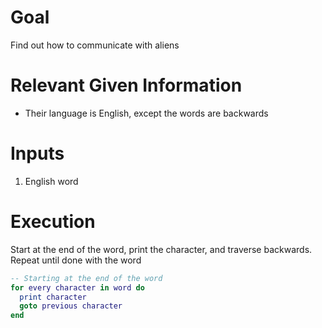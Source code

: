 # Goal
Find out how to communicate with aliens

# Relevant Given Information
- Their language is English, except the words are backwards

# Inputs
1. English word

# Execution
Start at the end of the word, print the character, and traverse backwards. Repeat until done with the word

```lua
-- Starting at the end of the word
for every character in word do
  print character
  goto previous character
end
```
